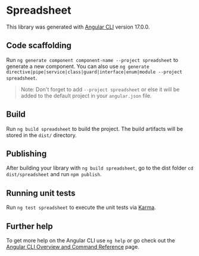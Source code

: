 # Spreadsheet

This library was generated with [Angular CLI](https://github.com/angular/angular-cli) version 17.0.0.

## Code scaffolding

Run `ng generate component component-name --project spreadsheet` to generate a new component. You can also use
`ng generate directive|pipe|service|class|guard|interface|enum|module --project spreadsheet`.

> Note: Don't forget to add `--project spreadsheet` or else it will be added to the default project in your `angular.json` file.

## Build

Run `ng build spreadsheet` to build the project. The build artifacts will be stored in the `dist/` directory.

## Publishing

After building your library with `ng build spreadsheet`, go to the dist folder `cd dist/spreadsheet` and run `npm publish`.

## Running unit tests

Run `ng test spreadsheet` to execute the unit tests via [Karma](https://karma-runner.github.io).

## Further help

To get more help on the Angular CLI use `ng help` or go check out the [Angular CLI Overview and Command Reference](https://angular.io/cli) page.
